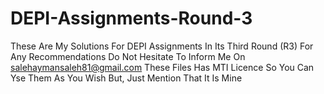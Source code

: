 # DEPI-Assignments-Round-3
These Are My Solutions For DEPI Assignments In Its Third Round (R3)
For Any Recommendations Do Not Hesitate To Inform Me On salehaymansaleh81@gmail.com
These Files Has MTI Licence So You Can Yse Them As You Wish But, Just Mention That It Is Mine
